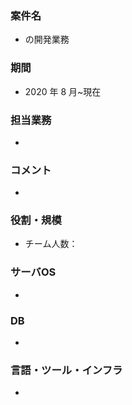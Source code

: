 ### 案件名

- の開発業務

### 期間

- 2020 年 8 月~現在

### 担当業務

- 

### コメント

- 

### 役割・規模

- チーム人数： 

### サーバOS

- 

### DB

- 

### 言語・ツール・インフラ

- 
